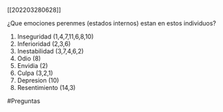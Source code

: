 [[202203280628]]

¿Que emociones perenmes (estados internos) estan en estos individuos?

1) Inseguridad (1,4,7,11,6,8,10)
2) Inferioridad (2,3,6)
3) Inestabilidad (3,7,4,6,2)
4) Odio (8)
5) Envidia (2)
6) Culpa (3,2,1)
7) Depresion (10)
8) Resentimiento (14,3)

#Preguntas 